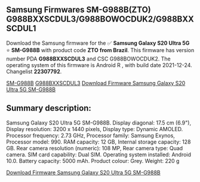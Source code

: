 <h2>Samsung Firmwares SM-G988B(ZTO) G988BXXSCDUL3/G988BOWOCDUK2/G988BXXSCDUL1</h2>
Download the Samsung firmware for the ✅ <strong>Samsung Galaxy S20 Ultra 5G </strong> ⭐ <strong>SM-G988B</strong> with product code <strong>ZTO</strong> <strong> from Brazil</strong>. This firmware has version number PDA <strong>G988BXXSCDUL3</strong> and CSC G988BOWOCDUK2. The operating system of this firmware is Android R , with build date 2021-12-24. Changelist <strong>22307792</strong>.

[SM-G988B](https://samfirm.shop/samsung/model/SM-G988B)
[G988BXXSCDUL3](https://samfirm.shop/samsung/pda/G988BXXSCDUL3)
[Download Firmware Samsung Galaxy S20 Ultra 5G SM-G988B](https://samfirm.shop/samsung/firmware/484609)
<h2>Summary description:</h2>
<p>Samsung Galaxy S20 Ultra 5G SM-G988B. Display diagonal: 17.5 cm (6.9"), Display resolution: 3200 x 1440 pixels, Display type: Dynamic AMOLED. Processor frequency: 2.73 GHz, Processor family: Samsung Exynos, Processor model: 990. RAM capacity: 12 GB, Internal storage capacity: 128 GB. Rear camera resolution (numeric): 108 MP, Rear camera type: Quad camera. SIM card capability: Dual SIM. Operating system installed: Android 10.0. Battery capacity: 5000 mAh. Product colour: Grey. Weight: 220 g</p>


[Download Firmware Samsung Galaxy S20 Ultra 5G SM-G988B](https://samfirm.shop/samsung/firmware/484609)
